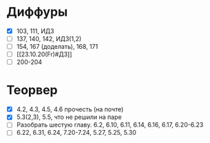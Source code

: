 # Диффуры
- [x] 103, 111, ИДЗ
- [ ] 137, 140, 142, ИДЗ(1,2)
- [ ] 154, 167 (доделать), 168, 171
- [ ] [[23.10.20(Fr)#ДЗ]]
- [ ] 200-204

# Теорвер
- [x] 4.2, 4.3, 4.5, 4.6 прочесть (на почте)
- [x] 5.3(2,3), 5.5, что не решили на паре
- [ ] Разобрать шестую главу. 6.2, 6.10, 6.11, 6.14, 6.16, 6.17, 6.20-6.23
- [ ] 6.22, 6.31, 6.24, 7.20-7.24, 5.27, 5.25, 5.30